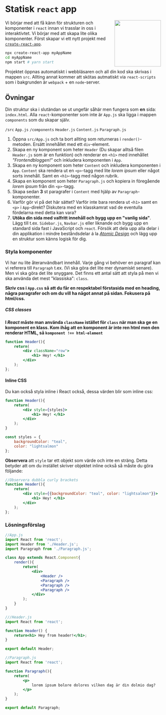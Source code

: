 # Statisk `react` app

<img src="https://d1xwtr0qwr70yv.cloudfront.net/assets/tech/react-7b90239e805d8b06ca263be745f8ad5f.svg" height="150" width="auto" align="right" />

Vi börjar med att få känn för strukturen och komponenter i `react` innan vi trasslar in oss i interaktivtet. Vi börjar med att skapa lite olika komponenter. Först skapar vi ett nytt projekt med [`create-react-app`](https://github.com/facebookincubator/create-react-app).

```bash
npx create-react-app myAppName
cd myAppName
npm start # yarn start
```

Projektet öppnas automatiskt i webbläsaren och all din kod ska skrivas i mappen `src`. Allting annat kommer att skötas autmatiskt via `react-scripts` som i bakgrunden är `webpack` + en `node`-server.

## Övningar

Din struktur ska i slutändan se ut ungefär såhär men fungera som **en** sida: `index.html`. Alla `react`-komponenter som inte är `App.js` ska ligga i mappen `components` som du skapar själv.

`/src`
    `App.js`
    `/components`
        `Header.js`
        `Content.js`
        `Paragraph.js`
    
1. Öppna `src/App.js` och ta bort allting som returneras i `render()`-metoden. Ersätt innehållet med ett `div`-element.
3. Skapa en ny komponent som heter `Header` (Du skapar alltså filen `Header.js` som är en funktion) och renderar en `<h1>` med innehållet _"Frontendbloggen!"_ och inkludera komponenten i `App`.
4. Skapa en ny komponent som heter `Content` och inkludera komponenten i `App`. `Content` ska rendera ut en `<p>`-tagg med lite _lorem ipsum_ eller något sorts innehåll. Samt en `<h1>`-tagg med någon rubrik.
5. Skapa en komponent som heter `Paragraph.js` och kopiera in föregående _lorem ipsum_ från din `<p>`-tagg.
6. Skapa sedan __3__ st paragrafer i `Content` med hjälp av `Paragraph`-komponenter.
7. Varför gör vi på det här sättet? Varför inte bara rendera ut `<h1>` samt en `<p>` i `App`-direkt? Diskutera med en klasskamrat vad de eventulla fördelarna med detta kan vara?
8. **Utöka din sida med valfritt innehåll och bygg upp en "vanlig sida"**. Lägg till t.ex. `Sidebar.js`, `Navbar.js` eller liknande och bygg upp en standard sida fast i JavaScript och `react`. Försök att dela upp alla delar i din applikation i mindre beståndsdelar á la [_Atomic Design_](http://bradfrost.com/blog/post/atomic-web-design/) och lägg upp en struktur som känns logisk för dig.

### Styla komponenter

Vi har nu lite återanvändbart innehåll. Varje gång vi behöver en paragraf kan vi referera till `Paragraph` t.ex. (Vi ska göra det lite mer dynamiskt senare). Men vi ska göra det lite snyggare. Det finns ett antal sätt att styla på men vi ska använda det mest "klassiska": `class`. 

**Skriv css i `App.css` så att du får en respektabel förstasida med en heading, några paragrafer och om du vill ha något annat på sidan. Fokusera på html/css.**

##### CSS classes

**I _React_ måste man använda `className` istället för `class` när man ska ge en komponent en klass. Kom ihåg att en komponent är inte ren html men den renderar HTML, så `komponent !== html-element`**

```jsx
function Header(){
    return(
        <div className="row">
            <h1> Hey! </h1>
        </div>
    );
};
```

#### Inline CSS

Du kan också styla inline i React också, dessa värden blir som inline css: 

```jsx
function Header(){
    return(
        <div style={styles}>
            <h1> Hey! </h1>
        </div>
    );
}

const styles = {
    backgroundColor: "teal",
    color: "lightsalmon"
};
```

__Observera__ att `style` tar ett objekt som värde och inte en sträng. Detta betyder att om du instället skriver objektet inline också så måste du göra följande:

```jsx
//Observera dubbla curly brackets
function Header(){
    return(
        <div style={{backgroundColor: "teal", color: "lightsalmon"}}>
            <h1> Hey! </h1>
        </div>
    );
};
```


### Lösningsförslag


```jsx
//App.js
import React from 'react';
import Header from './Header.js';
import Paragraph from './Paragraph.js';

class App extends React.Component{
    render(){
        return(
            <div>
                <Header />
                <Paragraph />
                <Paragraph />
                <Paragraph />
            </div>
        );
    }
}
```

```jsx
///Header.js
import React from 'react';

function Header() {
    return<h1> Hey from header!</h1>;
}

export default Header;
```

```jsx
//Paragraph.js
import React from 'react';

function Paragraph(){
    return(
        <p> 
            lorem ipsum bolore dolores vilken dag är din dolmio dag? 
        </p>
    );
}

export default Paragraph;
```
